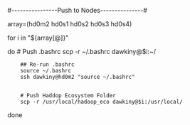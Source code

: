 #----------------Push to Nodes---------------#

array=(hd0m2 hd0s1 hd0s2 hd0s3 hd0s4)

for i in "${array[@]}"

do
        # Push .bashrc
        scp -r ~/.bashrc dawkiny@$i:~/

        ## Re-run .bashrc
        source ~/.bashrc
        ssh dawkiny@hd0m2 "source ~/.bashrc"


        # Push Haddop Ecosystem Folder
        scp -r /usr/local/hadoop_eco dawkiny@$i:/usr/local/

done

